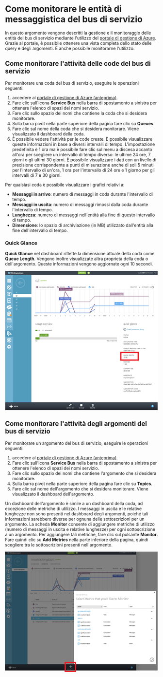<properties linkid="service-bus-monitor-messaging-entitites" urlDisplayName="Traffic Manager" pageTitle="Monitor Service Bus Messaging Entities - Azure" metaKeywords="" description="Learn how to monitor your Service Bus entities using the Azure Management Portal." metaCanonical="" disqusComments="1" umbracoNaviHide="1" services="service-bus" documentationCenter="" title="How to Monitor Service Bus Messaging Entities" authors="" solutions="" />

Come monitorare le entità di messaggistica del bus di servizio
==============================================================

In questo argomento vengono descritti la gestione e il monitoraggio delle entità del bus di servizio mediante l'utilizzo del [portale di gestione di Azure](http://manage.windowsazure.com). Grazie al portale, è possibile ottenere una vista completa dello stato delle query e degli argomenti. È anche possibile monitorarne l'utilizzo.

Come monitorare l'attività delle code del bus di servizio
---------------------------------------------------------

Per monitorare una coda del bus di servizio, eseguire le operazioni seguenti:

1.  accedere al [portale di gestione di Azure (anteprima)](http://manage.windowsazure.com).
2.  Fare clic sull'icona **Service Bus** nella barra di spostamento a sinistra per ottenere l'elenco di spazi dei nomi servizio.
3.  Fare clic sullo spazio dei nomi che contiene la coda che si desidera monitorare.
4.  Sulla barra pivot nella parte superiore della pagina fare clic su **Queues**.
5.  Fare clic sul nome della coda che si desidera monitorare. Viene visualizzato il dashboard della coda.
6.  È possibile vedere l'attività per le code create. È possibile visualizzare queste informazioni in base a diversi intervalli di tempo. L'impostazione predefinita è 1 ora ma è possibile fare clic sul menu a discesa accanto all'ora per scegliere un intervallo di tempo diverso: le ultime 24 ore, 7 giorni o gli ultimi 30 giorni. È possibile visualizzare i dati con un livello di precisione corrispondente a punti di misurazione anche di soli 5 minuti per l'intervallo di un'ora, 1 ora per l'intervallo di 24 ore e 1 giorno per gli intervalli di 7 e 30 giorni.

Per qualsiasi coda è possibile visualizzare i grafici relativi a:

-   **Messaggi in arrivo**: numero di messaggi in coda durante l'intervallo di tempo.
-   **Messaggi in uscita**: numero di messaggi rimossi dalla coda durante l'intervallo di tempo.
-   **Lunghezza**: numero di messaggi nell'entità alla fine di questo intervallo di tempo.
-   **Dimensione**: lo spazio di archiviazione (in MB) utilizzato dall'entità alla fine dell'intervallo di tempo.

### Quick Glance

**Quick Glance** nel dashboard riflette la dimensione attuale della coda come **Queue Length**. Vengono inoltre visualizzate altra proprietà della coda o dell'argomento. Queste informazioni vengono aggiornate ogni 10 secondi.

![](./media/service-bus-monitor-message-entities/QueueDashboard.png)

Come monitorare l'attività degli argomenti del bus di servizio
--------------------------------------------------------------

Per monitorare un argomento del bus di servizio, eseguire le operazioni seguenti:

1.  accedere al [portale di gestione di Azure (anteprima)](http://manage.windowsazure.com).
2.  Fare clic sull'icona **Service Bus** nella barra di spostamento a sinistra per ottenere l'elenco di spazi dei nomi servizio.
3.  Fare clic sullo spazio dei nomi che contiene l'argomento che si desidera monitorare.
4.  Sulla barra pivot nella parte superiore della pagina fare clic su **Topics**.
5.  Fare clic sul nome dell'argomento che si desidera monitorare. Viene visualizzato il dashboard dell'argomento.

Un dashboard dell'argomento è simile a un dashboard della coda, ad eccezione delle metriche di utilizzo. I messaggi in uscita e le relative lunghezze non sono presenti nel dashboard degli argomenti, poiché tali informazioni sarebbero diverse per ognuna delle sottoscrizioni per un argomento. La scheda **Monitor** consente di aggiungere metriche di utilizzo (numero di messaggi in uscita e relative lunghezze) per ogni sottoscrizione a un argomento. Per aggiungere tali metriche, fare clic sul pulsante **Monitor**. Fare quindi clic su **Add Metrics** nella parte inferiore della pagina, quindi scegliere tra le sottoscrizioni presenti nell'argomento.

![](./media/service-bus-monitor-message-entities/AddMetrics.png)

